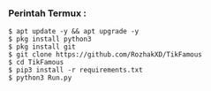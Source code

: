 ### Perintah Termux :
    $ apt update -y && apt upgrade -y
    $ pkg install python3
    $ pkg install git
    $ git clone https://github.com/RozhakXD/TikFamous
    $ cd TikFamous
    $ pip3 install -r requirements.txt
    $ python3 Run.py
